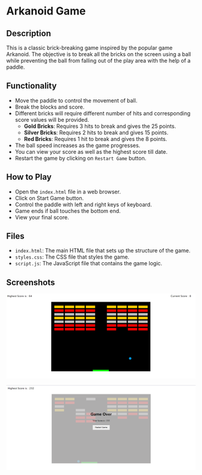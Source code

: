 # Arkanoid Game

## Description
This is a classic brick-breaking game inspired by the popular game Arkanoid. The objective is to break all the bricks on the screen using a ball while preventing the ball from falling out of the play area with the help of a paddle.


## Functionality
- Move the paddle to control the movement of ball.
- Break the blocks and score.
- Different bricks will require different number of hits and corresponding score values will be provided.
  - **Gold Bricks**: Requires 3 hits to break and gives the 25 points.
  - **Silver Bricks**: Requires 2 hits to break and gives 15 points.
  - **Red Bricks**: Requires 1 hit to break and gives the 8 points.
- The ball speed increases as the game progresses.
- You can view your score as well as the highest score till date.
- Restart the game by clicking on `Restart Game` button.

## How to Play
- Open the `index.html` file in a web browser.
- Click on Start Game button.
- Control the paddle with left and right keys of keyboard.
- Game ends if ball touches the bottom end.
- View your final score.

## Files
- `index.html`: The main HTML file that sets up the structure of the game.
- `styles.css`: The CSS file that styles the game.
- `script.js`: The JavaScript file that contains the game logic.

## Screenshots

![Home](game.png)

![GameOver](game-over.png)